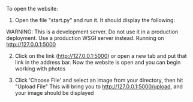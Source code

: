 To open the website:

1) Open the file "start.py" and run it. It should display the following:

WARNING: This is a development server. Do not use it in a production deployment. Use a production WSGI server instead.
Running on http://127.0.0.1:5000

2) Click on the link (http://127.0.0.1:5000) or open a new tab and put that link in the address bar.
Now the website is open and you can begin working with photos

3)  Click 'Choose File' and select an image from your directory, then hit "Upload File"
This will bring you to http://127.0.0.1:5000/upload, and your image should be displayed

